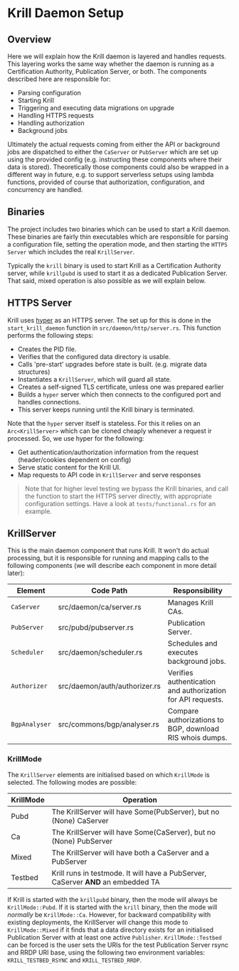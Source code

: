 # Krill Daemon Setup

## Overview

Here we will explain how the Krill daemon is layered and handles requests. This layering works the
same way whether the daemon is running as a Certification Authority, Publication Server, or both. The
components described here are responsible for:
* Parsing configuration
* Starting Krill
* Triggering and executing data migrations on upgrade
* Handling HTTPS requests
* Handling authorization
* Background jobs

Ultimately the actual requests coming from either the API or background jobs are dispatched to either
the `CaServer` or `PubServer` which are set up using the provided config (e.g. instructing these components
where their data is stored). Theoretically those components could also be wrapped in a different way in
future, e.g. to support serverless setups using lambda functions, provided of course that authorization,
configuration, and concurrency are handled.

## Binaries


The project includes two binaries which can be used to start a Krill daemon. These binaries are fairly
thin executables which are responsible for parsing a configuration file, setting the operation mode, and
then starting the `HTTPS Server` which includes the real `KrillServer`.

Typically the `krill` binary is used to start Krill as a Certification Authority server, while `krillpubd`
is used to start it as a dedicated Publication Server. That said, mixed operation is also possible as we
will explain below.


## HTTPS Server

Krill uses [hyper](https://hyper.rs/) as an HTTPS server. The set up for this is done in the `start_krill_daemon`
function in `src/daemon/http/server.rs`. This function performs the following steps:

* Creates the PID file.
* Verifies that the configured data directory is usable.
* Calls 'pre-start' upgrades before state is built. (e.g. migrate data structures)
* Instantiates a `KrillServer`, which will guard all state.
* Creates a self-signed TLS certificate, unless one was prepared earlier
* Builds a `hyper` server which then connects to the configured port and handles connections.
* This server keeps running until the Krill binary is terminated.

Note that the `hyper` server itself is stateless. For this it relies on an `Arc<KrillServer>` which can
be cloned cheaply whenever a request ir processed. So, we use hyper for the following:
* Get authentication/authorization information from the request (header/cookies dependent on config)
* Serve static content for the Krill UI.
* Map requests to API code in `KrillServer` and serve responses

> Note that for higher level testing we bypass the Krill binaries, and call the function to start the
> HTTPS server directly, with appropriate configuration settings. Have a look at `tests/functional.rs`
> for an example.


## KrillServer

This is the main daemon component that runs Krill. It won't do actual processing, but it is responsible for running and
mapping calls to the following components (we will describe each component in more detail later):

| Element         | Code Path                        | Responsibility                                                         |
|-----------------|----------------------------------|------------------------------------------------------------------------|
| `CaServer`      | src/daemon/ca/server.rs          | Manages Krill CAs.                                                     |
| `PubServer`     | src/pubd/pubserver.rs            | Publication Server.                                                    |
| `Scheduler`     | src/daemon/scheduler.rs          | Schedules and executes background jobs.                                |
| `Authorizer`    | src/daemon/auth/authorizer.rs    | Verifies authentication and authorization for API requests.            |
| `BgpAnalyser`   | src/commons/bgp/analyser.rs      | Compare authorizations to BGP, download RIS whois dumps.               |


### KrillMode

The `KrillServer` elements are initialised based on which ```KrillMode``` is selected. The following modes are possible:

| KrillMode | Operation |
|-|-|
| Pubd | The KrillServer will have Some(PubServer), but no (None) CaServer |
| Ca | The KrillServer will have Some(CaServer), but no (None) PubServer |
| Mixed | The KrillServer will have both a CaServer and a PubServer |
| Testbed | Krill runs in testmode. It will have a PubServer, CaServer **AND** an embedded TA |

If Krill is started with the `krillpubd` binary, then the mode will always be ```KrillMode::Pubd```. If it is started with the
`krill` binary, then the mode will *normally* be ```KrillMode::Ca```. However, for backward compatibility with existing deployments,
the KrillServer will change this mode to ```KrillMode::Mixed``` if it finds that a data directory exists for an initialised
Publication Server with at least one active `Publisher`. ```KrillMode::Testbed``` can be forced is the user sets the URIs for the test
Publication Server rsync and RRDP URI base, using the following two environment variables: `KRILL_TESTBED_RSYNC` and `KRILL_TESTBED_RRDP`.


